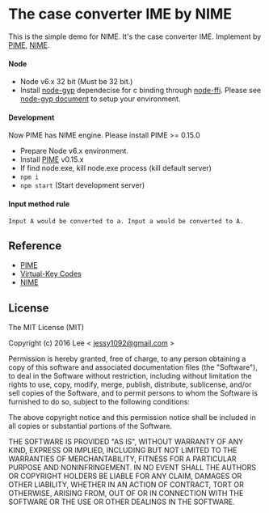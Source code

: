The case converter IME by NIME
=============
This is the simple demo for NIME. It's the case converter IME. Implement by [PIME](https://github.com/EasyIME/PIME), [NIME](https://github.com/EasyIME/NIME).


#### Node

- Node v6.x 32 bit (Must be 32 bit.)
- Install [node-gyp](https://github.com/nodejs/node-gyp) dependecise for c binding through [node-ffi](https://github.com/node-ffi/node-ffi). Please see [node-gyp document](https://github.com/nodejs/node-gyp#installation) to setup your environment.


#### Development

Now PIME has NIME engine. Please install PIME >= 0.15.0

- Prepare Node v6.x environment.
- Install [PIME](https://github.com/EasyIME/PIME/releases) v0.15.x
- If find node.exe, kill node.exe process (kill default server)
- `npm i`
- `npm start` (Start development server)


#### Input method rule

```
Input A would be converted to a. Input a would be converted to A.
```

## Reference

- [PIME](https://github.com/EasyIME/PIME)
- [Virtual-Key Codes](https://msdn.microsoft.com/zh-tw/library/windows/desktop/dd375731%28v=vs.85%29.aspx)
- [NIME](https://github.com/EasyIME/NIME)


## License

The MIT License (MIT)

Copyright (c) 2016 Lee  < jessy1092@gmail.com >

Permission is hereby granted, free of charge, to any person obtaining a copy of
this software and associated documentation files (the "Software"), to deal in
the Software without restriction, including without limitation the rights to
use, copy, modify, merge, publish, distribute, sublicense, and/or sell copies of
the Software, and to permit persons to whom the Software is furnished to do so,
subject to the following conditions:

The above copyright notice and this permission notice shall be included in all
copies or substantial portions of the Software.

THE SOFTWARE IS PROVIDED "AS IS", WITHOUT WARRANTY OF ANY KIND, EXPRESS OR
IMPLIED, INCLUDING BUT NOT LIMITED TO THE WARRANTIES OF MERCHANTABILITY, FITNESS
FOR A PARTICULAR PURPOSE AND NONINFRINGEMENT. IN NO EVENT SHALL THE AUTHORS OR
COPYRIGHT HOLDERS BE LIABLE FOR ANY CLAIM, DAMAGES OR OTHER LIABILITY, WHETHER
IN AN ACTION OF CONTRACT, TORT OR OTHERWISE, ARISING FROM, OUT OF OR IN
CONNECTION WITH THE SOFTWARE OR THE USE OR OTHER DEALINGS IN THE SOFTWARE.
